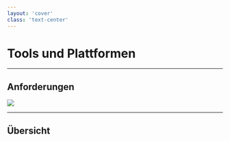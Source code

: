 ```yaml
---
layout: 'cover'
class: 'text-center'
---
```


# Tools und Plattformen

---

## Anforderungen

<a href="https://christophergs.com/machine%20learning/2020/03/14/how-to-monitor-machine-learning-models/" target="_blank">
    <img src="/images/monitoring_system.png" class="mt-4 h-9/10 rounded shadow" />
</a>

<!-- 
Die 3 Schlüsselkomponenten.
-->

---

## Übersicht

<!-- 
https://neptune.ai/blog/ml-model-monitoring-best-tools
-->
